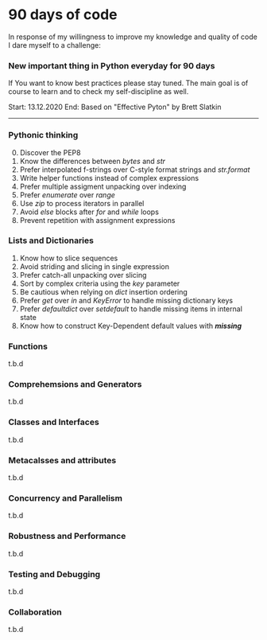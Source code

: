 # 90 days of code

In response of my willingness to improve my knowledge and quality of code I dare myself to a challenge:

### New important thing in Python everyday for 90 days

If You want to know best practices please stay tuned.
The main goal is of course to learn and to check my self-discipline as well.

Start: 13.12.2020
End:
Based on "Effective Pyton" by Brett Slatkin

---

### Pythonic thinking
0. Discover the PEP8
1. Know the differences between *bytes* and *str*
2. Prefer interpolated f-strings over C-style format strings and *str.format*
3. Write helper functions instead of complex expressions
4. Prefer multiple assigment unpacking over indexing
5. Prefer *enumerate* over *range*
6. Use *zip* to process iterators in parallel
7. Avoid *else* blocks after *for* and *while* loops
8. Prevent repetition with assignment expressions

### Lists and Dictionaries
1. Know how to slice sequences
2. Avoid striding and slicing in single expression
3. Prefer catch-all unpacking over slicing
4. Sort by complex criteria using the *key* parameter
5. Be cautious when relying on *dict* insertion ordering
6. Prefer *get* over *in* and *KeyError* to handle missing dictionary keys
7. Prefer *defaultdict* over *setdefault* to handle missing items in internal state
8. Know how to construct Key-Dependent default values with *__missing__*

### Functions
t.b.d

### Comprehemsions and Generators
t.b.d

### Classes and Interfaces 
t.b.d

### Metacalsses and attributes
t.b.d

### Concurrency and Parallelism
t.b.d

### Robustness and Performance 
t.b.d

### Testing and Debugging
t.b.d

### Collaboration
t.b.d

